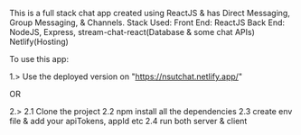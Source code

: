 This is a full stack chat app created using ReactJS & has Direct Messaging, Group Messaging, & Channels.
Stack Used:
  Front End: ReactJS
  Back End: NodeJS, Express, stream-chat-react(Database & some chat APIs)
  Netlify(Hosting)
 
 To use this app:
 
 1.> Use the deployed version on "https://nsutchat.netlify.app/"
 
 OR
 
 2.> 
  2.1 Clone the project
  2.2 npm install all the dependencies
  2.3 create env file & add your apiTokens, appId etc
  2.4 run both server & client
